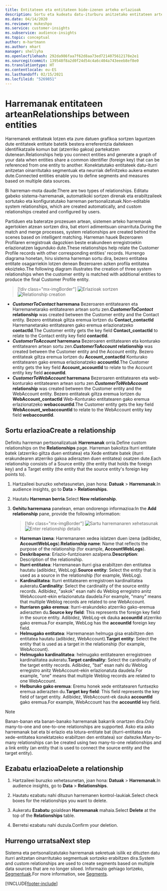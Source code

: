 ```yaml
---
title: Entitateen eta entitateen bide-izenen arteko erlazioak
description: Sortu eta kudeatu datu-iturburu anitzetako entitateen arteko harremanak.
ms.date: 04/14/2020
ms.reviewer: mukeshpo
ms.service: customer-insights
ms.subservice: audience-insights
ms.topic: conceptual
author: m-hartmann
ms.author: mhart
manager: shellyha
ms.openlocfilehash: 292da986faa7f62d8aa73ed7214075612178e2e1
ms.sourcegitcommit: 139548f8a2d0f24d54c4a6c404a743eeeb8ef8e0
ms.translationtype: HT
ms.contentlocale: eu-ES
ms.lasthandoff: 02/15/2021
ms.locfileid: "5269851"
---
```

# <a name="relationships-between-entities"></a><span data-ttu-id="a7313-103">Harremanak entitateen artean</span><span class="sxs-lookup"><span data-stu-id="a7313-103">Relationships between entities</span></span>

<span data-ttu-id="a7313-104">Harremanek entitateak lotzen eta zure datuen grafikoa sortzen laguntzen dute entitateek entitate batetik bestera erreferentzia daitekeen identifikatzaile komun bat (atzerriko gakoa) partekatzen dutenean.</span><span class="sxs-lookup"><span data-stu-id="a7313-104">Relationships help you connect entities and generate a graph of your data when entities share a common identifier (foreign key) that can be referenced from one entity to another.</span></span> <span data-ttu-id="a7313-105">Konektatutako entitateek datu-iturri anitzetan oinarritutako segmentuak eta neurriak definitzeko aukera ematen dute.</span><span class="sxs-lookup"><span data-stu-id="a7313-105">Connected entities enable you to define segments and measures based on multiple data sources.</span></span>

<span data-ttu-id="a7313-106">Bi harreman-mota daude:</span><span class="sxs-lookup"><span data-stu-id="a7313-106">There are two types of relationships.</span></span> <span data-ttu-id="a7313-107">Editatu gabeko sistema-harremanak, automatikoki sortzen direnak eta erabiltzaileek sortutako eta konfiguratutako harreman pertsonalizatuak.</span><span class="sxs-lookup"><span data-stu-id="a7313-107">Non-editable system relationships, which are created automatically, and custom relationships created and configured by users.</span></span>

<span data-ttu-id="a7313-108">Partiduen eta bateratze prozesuen artean, sistemen arteko harremanak agertokien atzean sortzen dira, bat etorri adimentsuan oinarrituta.</span><span class="sxs-lookup"><span data-stu-id="a7313-108">During the match and merge processes, system relationships are created behind the scenes based on intelligent matching.</span></span> <span data-ttu-id="a7313-109">Harreman hauek Bezeroaren Profilaren erregistroak dagozkien beste erakundeen erregistroekin erlazionatzen lagunduko dute.</span><span class="sxs-lookup"><span data-stu-id="a7313-109">These relationships help relate the Customer Profile records with other corresponding entities' records.</span></span> <span data-ttu-id="a7313-110">Hurrengo diagrama honetan, hiru sistema harreman sortu dira, bezero entitatea entitate osagarriekin lotzen denean Bezeroaren azken profila entitatea ekoizteko.</span><span class="sxs-lookup"><span data-stu-id="a7313-110">The following diagram illustrates the creation of three system relationships when the customer entity is matched with additional entities to produce the final Customer Profile entity.</span></span>

> [!div class="mx-imgBorder"]
> <span data-ttu-id="a7313-111">![Erlazioak sortzen](media/relationships-entities-merge.png "Erlazioak sortzen")</span><span class="sxs-lookup"><span data-stu-id="a7313-111">![Relationship creation](media/relationships-entities-merge.png "Relationship creation")</span></span>

- <span data-ttu-id="a7313-112">***CustomerToContact* harremana** Bezeroaren entitatearen eta Harremanetarako entitatearen artean sortu zen.</span><span class="sxs-lookup"><span data-stu-id="a7313-112">***CustomerToContact* relationship** was created between the Customer entity and the Contact entity.</span></span> <span data-ttu-id="a7313-113">Bezero entitateak giltza eremua lortzen du **Contact_contactId** Harremanetarako entitatearen gako eremua erlazionatzeko **contactId**.</span><span class="sxs-lookup"><span data-stu-id="a7313-113">The Customer entity gets the key field **Contact_contactId** to relate to the Contact entity key field **contactId**.</span></span>
- <span data-ttu-id="a7313-114">***CustomerToAccount* harremana** Bezeroaren entitatearen eta konturako entitatearen artean sortu zen.</span><span class="sxs-lookup"><span data-stu-id="a7313-114">***CustomerToAccount* relationship** was created between the Customer entity and the Account entity.</span></span> <span data-ttu-id="a7313-115">Bezero entitateak giltza eremua lortzen du **Account_contactId** Konturako entitatearen gako eremua erlazionatzeko **accountId**.</span><span class="sxs-lookup"><span data-stu-id="a7313-115">The Customer entity gets the key field **Account_accountId** to relate to the Account entity key field **accountId**.</span></span>
- <span data-ttu-id="a7313-116">***CustomerToWebAccount* harremana** Bezeroaren entitatearen eta web-konturako entitatearen artean sortu zen.</span><span class="sxs-lookup"><span data-stu-id="a7313-116">***CustomerToWebAccount* relationship** was created between the Customer entity and the WebAccount entity.</span></span> <span data-ttu-id="a7313-117">Bezero entitateak giltza eremua lortzen du **WebAccount_contactId** Web-Konturako entitatearen gako eremua erlazionatzeko **webaccountId**.</span><span class="sxs-lookup"><span data-stu-id="a7313-117">The Customer entity gets the key field **WebAccount_webaccountId** to relate to the WebAccount entity key field **webaccountId**.</span></span>

## <a name="create-a-relationship"></a><span data-ttu-id="a7313-118">Sortu erlazioa</span><span class="sxs-lookup"><span data-stu-id="a7313-118">Create a relationship</span></span>

<span data-ttu-id="a7313-119">Definitu harreman pertsonalizatuak **Harremanak** orria.</span><span class="sxs-lookup"><span data-stu-id="a7313-119">Define custom relationships on the **Relationships** page.</span></span> <span data-ttu-id="a7313-120">Harreman bakoitza Iturri entitate batek (atzerriko giltza duen entitatea) eta Xede entitate batek (iturri erakundearen atzerriko gakoa adierazten duen entitatea) osatzen dute.</span><span class="sxs-lookup"><span data-stu-id="a7313-120">Each relationship consists of a Source entity (the entity that holds the foreign key) and a Target entity (the entity that the source entity's foreign key points to).</span></span>

1. <span data-ttu-id="a7313-121">Hartzaileei buruzko xehetasunetan, joan hona: **Datuak** > **Harremanak**.</span><span class="sxs-lookup"><span data-stu-id="a7313-121">In audience insights, go to **Data** > **Relationships**.</span></span>

2. <span data-ttu-id="a7313-122">Hautatu **Harreman berria**.</span><span class="sxs-lookup"><span data-stu-id="a7313-122">Select **New relationship**.</span></span>

3. <span data-ttu-id="a7313-123">**Gehitu harremana** panelean, eman ondorengo informazioa:</span><span class="sxs-lookup"><span data-stu-id="a7313-123">In the **Add relationship** pane, provide the following information:</span></span>

   > [!div class="mx-imgBorder"]
   > <span data-ttu-id="a7313-124">![Sartu harremanaren xehetasunak](media/relationships-add.png "Sartu harremanaren xehetasunak")</span><span class="sxs-lookup"><span data-stu-id="a7313-124">![Enter relationship details](media/relationships-add.png "Enter relationship details")</span></span>

   - <span data-ttu-id="a7313-125">**Harreman izena**: Harremanaren xedea islatzen duen izena (adibidez, **AccountWebLogs**).</span><span class="sxs-lookup"><span data-stu-id="a7313-125">**Relationship name**: Name that reflects the purpose of the relationship (for example, **AccountWebLogs**).</span></span>
   - <span data-ttu-id="a7313-126">**Deskribapena**: Erlazio-funtzioaren azalpena.</span><span class="sxs-lookup"><span data-stu-id="a7313-126">**Description**: Description of the relationship.</span></span>
   - <span data-ttu-id="a7313-127">**Iturri entitatea**: Harremanean iturri gisa erabiltzen den entitatea hautatu (adibidez, WebLog).</span><span class="sxs-lookup"><span data-stu-id="a7313-127">**Source entity**: Select the entity that is used as a source in the relationship (for example, WebLog).</span></span>
   - <span data-ttu-id="a7313-128">**Kardinalitatea**: Iturri entitatearen erregistroen kardinalitatea aukeratu.</span><span class="sxs-lookup"><span data-stu-id="a7313-128">**Cardinality**: Select the cardinality of the source entity records.</span></span> <span data-ttu-id="a7313-129">Adibidez, "askok" esan nahi du Weblog erregistro anitz WebAccount-ekin erlazionatuta daudela.</span><span class="sxs-lookup"><span data-stu-id="a7313-129">For example, "many" means that multiple Weblog records are related to one WebAccount.</span></span>
   - <span data-ttu-id="a7313-130">**Iturriaren gako eremua**: Iturri-erakundeko atzerriko gako-eremua adierazten du.</span><span class="sxs-lookup"><span data-stu-id="a7313-130">**Source key field**: This represents the foreign key field in the source entity.</span></span> <span data-ttu-id="a7313-131">Adibidez, WebLog-ek dauka **accountId** atzerriko gako eremua.</span><span class="sxs-lookup"><span data-stu-id="a7313-131">For example, WebLog has the **accountId** foreign key field.</span></span>
   - <span data-ttu-id="a7313-132">**Helmugako entitatea**: Harremanean helmuga gisa erabiltzen den entitatea hautatu (adibidez, WebAccount).</span><span class="sxs-lookup"><span data-stu-id="a7313-132">**Target entity**: Select the entity that is used as a target in the relationship (for example, WebAccount).</span></span>
   - <span data-ttu-id="a7313-133">**Helmugako kardinalitatea**: helmugako entitatearen erregistroen kardinalitatea aukeratu.</span><span class="sxs-lookup"><span data-stu-id="a7313-133">**Target cardinality**: Select the cardinality of the target entity records.</span></span> <span data-ttu-id="a7313-134">Adibidez, "bat" esan nahi du Weblog erregistro anitz WebAccount-ekin erlazionatuta daudela.</span><span class="sxs-lookup"><span data-stu-id="a7313-134">For example, "one" means that multiple Weblog records are related to one WebAccount.</span></span>
   - <span data-ttu-id="a7313-135">**Helburuko gako eremua**: Eremu honek xede entitatearen funtsezko eremua adierazten du.</span><span class="sxs-lookup"><span data-stu-id="a7313-135">**Target key field**: This field represents the key field of target entity.</span></span> <span data-ttu-id="a7313-136">Adibidez, WebAccount-ek dauka **accountId** gako eremua.</span><span class="sxs-lookup"><span data-stu-id="a7313-136">For example, WebAccount has the **accountId** key field.</span></span>

> [!NOTE]
> <span data-ttu-id="a7313-137">Banan-banan eta banan-banako harremanak bakarrik onartzen dira.</span><span class="sxs-lookup"><span data-stu-id="a7313-137">Only many-to-one and one-to-one relationships are supported.</span></span> <span data-ttu-id="a7313-138">Asko eta asko harremanak bat eta bi erlazio eta lotura-entitate bat (iturri-entitatea eta xede-entitatea konektatzeko erabiltzen den entitatea) sor daitezke.</span><span class="sxs-lookup"><span data-stu-id="a7313-138">Many-to-many relationships can be created using two many-to-one relationships and a link entity (an entity that is used to connect the source entity and the target entity).</span></span>

## <a name="delete-a-relationship"></a><span data-ttu-id="a7313-139">Ezabatu erlazioa</span><span class="sxs-lookup"><span data-stu-id="a7313-139">Delete a relationship</span></span>

1. <span data-ttu-id="a7313-140">Hartzaileei buruzko xehetasunetan, joan hona: **Datuak** > **Harremanak**.</span><span class="sxs-lookup"><span data-stu-id="a7313-140">In audience insights, go to **Data** > **Relationships**.</span></span>

2. <span data-ttu-id="a7313-141">Hautatu ezabatu nahi dituzun harremanen kontrol-laukiak.</span><span class="sxs-lookup"><span data-stu-id="a7313-141">Select check boxes for the relationships you want to delete.</span></span>

3. <span data-ttu-id="a7313-142">Aukeratu **Ezabatu** goialdean **Harremanak** mahaia.</span><span class="sxs-lookup"><span data-stu-id="a7313-142">Select **Delete** at the top of the **Relationships** table.</span></span>

4. <span data-ttu-id="a7313-143">Berretsi ezabatu nahi duzula.</span><span class="sxs-lookup"><span data-stu-id="a7313-143">Confirm your deletion.</span></span>

## <a name="next-step"></a><span data-ttu-id="a7313-144">Hurrengo urratsa</span><span class="sxs-lookup"><span data-stu-id="a7313-144">Next step</span></span>

<span data-ttu-id="a7313-145">Sistema eta pertsonalizatutako harremanak sekretuak isilik ez dituzten datu iturri anitzetan oinarritutako segmentuak sortzeko erabiltzen dira.</span><span class="sxs-lookup"><span data-stu-id="a7313-145">System and custom relationships are used to create segments based on multiple data sources that are no longer siloed.</span></span> <span data-ttu-id="a7313-146">Informazio gehiago lortzeko, [Segmentuak](segments.md).</span><span class="sxs-lookup"><span data-stu-id="a7313-146">For more information, see [Segments](segments.md).</span></span>


[!INCLUDE[footer-include](../includes/footer-banner.md)]